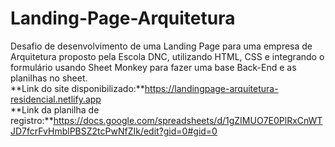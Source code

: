 # Landing-Page-Arquitetura
Desafio de desenvolvimento de uma Landing Page para uma empresa de Arquitetura proposto pela Escola DNC, utilizando HTML, CSS e integrando o formulário usando Sheet Monkey para fazer uma base Back-End e as planilhas no sheet. </br>
**Link do site disponibilizado:**https://landingpage-arquitetura-residencial.netlify.app </br>
**Link da planilha de registro:**https://docs.google.com/spreadsheets/d/1gZIMUO7E0PlRxCnWTJD7fcrFvHmblPBSZ2tcPwNfZIk/edit?gid=0#gid=0
